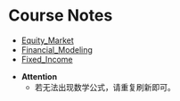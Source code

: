 # Course Notes


* [Equity\_Market](Equity_Market.md)
* [Financial\_Modeling](Financial_Modeling.md)
* [Fixed\_Income](Fixed_Income.md)

- **Attention**
    - 若无法出现数学公式，请重复刷新即可。
